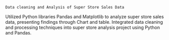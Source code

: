 	Data cleaning and Analysis of Super Store Sales Data

Utilized Python libraries Pandas and Matplotlib to analyze super store sales data, presenting findings through Chart and table.
Integrated data cleaning and processing techniques into super store analysis project using Python and Pandas.
